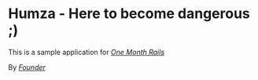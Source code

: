 # Humza - Here to become dangerous ;)

This is a sample application for 
[*One Month Rails*](https://onemonthrails.com)


By [*Founder*](www.getvape.co.uk)